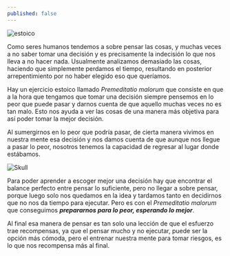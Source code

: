 ```yaml
---
published: false
---
```

![estoico]({{site.baseurl}}/images/estoico.jpg)


Como seres humanos tendemos a sobre pensar las cosas, y muchas veces a no saber tomar una decisión y es precisamente la indecisión lo que nos lleva a no hacer nada. Usualmente analizamos demasiado las cosas, haciendo que simplemente perdamos el tiempo, resultando en posterior arrepentimiento por no haber elegido eso que queríamos.

Hay un ejercicio estoico llamado _Premeditatio malorum_ que consiste en que a la hora que tengamos que tomar una decisión siempre pensemos en lo peor que puede pasar y darnos cuenta de que aquello muchas veces no es tan malo. Esto nos ayuda a ver las cosas de una manera más objetiva para así poder tomar la mejor decisión.

Al sumergirnos en lo peor que podría pasar, de cierta manera vivimos en nuestra mente esa decisión y nos damos cuenta de que aunque nos llegue a pasar lo peor, nosotros tenemos la capacidad de regresar al lugar donde estábamos.


![Skull]({{site.baseurl}}/images/skull.jpg)


Para poder aprender a escoger mejor una decisión hay que encontrar el balance perfecto entre pensar lo suficiente, pero no llegar a sobre pensar, porque luego solo nos quedamos en la idea y tardamos tanto en decidirnos que no nos da tiempo para ejecutar. Pero es con el _Premeditatio malorum_ que conseguimos _**prepararnos para lo peor, esperando lo mejor**_.

Al final esa manera de pensar es tan solo una lección de que el esfuerzo trae recompensas, ya que el pensar mucho y no ejecutar, puede ser la opción más cómoda, pero el entrenar nuestra mente para tomar riesgos, es lo que nos recompensa más al final.
